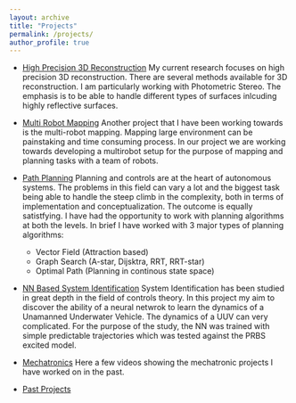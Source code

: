 ```yaml
---
layout: archive
title: "Projects"
permalink: /projects/
author_profile: true
---
```


* [High Precision 3D Reconstruction](/_pages/3DRecon_projects.md)
My current research focuses on high precision 3D reconstruction. There are several methods available for 3D reconstruction. I am particularly working with Photometric Stereo. The emphasis is to be able to handle different types of surfaces inlcuding highly reflective surfaces.  

* [Multi Robot Mapping](/_pages/MultiRobo_projects.md)
Another project that I have been working towards is the multi-robot mapping. Mapping large environment can be painstaking and time consuming process. In our project we are working towards developing a multirobot setup for the purpose of mapping and planning tasks with a team of robots.  

* [Path Planning](/_pages/pathplanning_projects.md)
Planning and controls are at the heart of autonomous systems. The problems in this field can vary a lot and the biggest task being able to handle the steep climb in the complexity, both in terms of implementation and conceptualization. The outcome is equally satistfying. I have had the opportunity to work with planning algorithms at both the levels. In brief I have worked with 3 major types of planning algorithms:
    + Vector Field (Attraction based)
    + Graph Search (A-star, Dijsktra, RRT, RRT-star)
    + Optimal Path (Planning in continous state space)

* [NN Based System Identification](/_pages/sysid_projects.md)
System Identification has been studied in great depth in the field of controls theory. In this project my aim to discover the ability of a neural netwrok to learn the dynamics of a Unamanned Underwater Vehicle. The dynamics of a UUV can very complicated. For the purpose of the study, the NN was trained with simple predictable trajectories which was tested against the PRBS excited model.  

* [Mechatronics](/_pages/mech_projects.md)
Here a few videos showing the mechatronic projects I have worked on in the past.

* [Past Projects](/_pages/past_projects.md)
